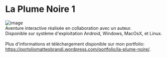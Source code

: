 # La Plume Noire 1

![image](http://image.noelshack.com/fichiers/2016/36/1473278750-screenshot1.png)
</br>
Aventure interactive réalisée en collaboration avec un auteur.</br>
Disponible sur système d'exploitation Android, Windows, MacOsX, et Linux.</br>
</br>
Plus d'informations et téléchargement disponible sur mon portfolio:
https://portoliomatteobrandi.wordpress.com/portfolio/la-plume-noire/.
